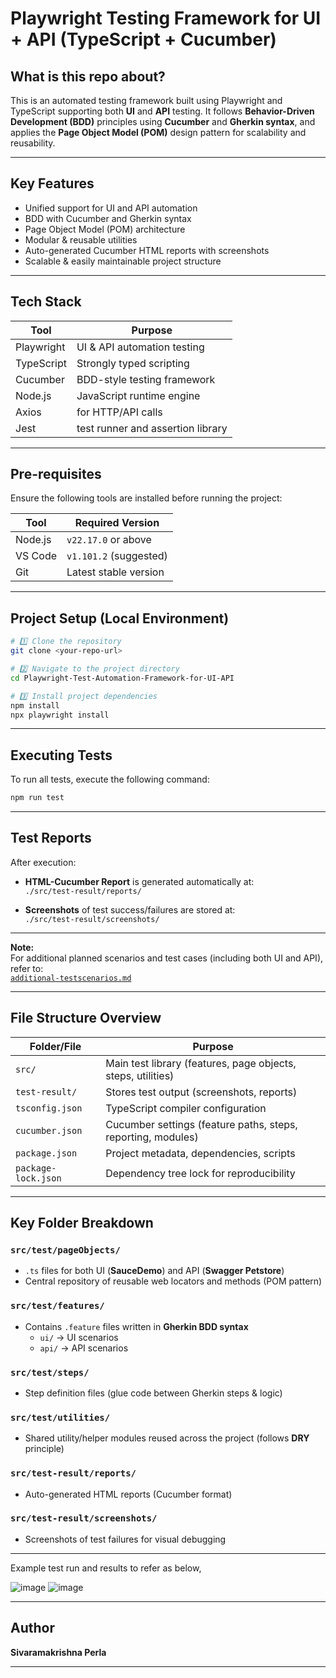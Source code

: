 #  Playwright Testing Framework for UI + API (TypeScript + Cucumber)

## What is this repo about?

This is an automated testing framework built using Playwright and TypeScript supporting both **UI** and **API** testing. It follows **Behavior-Driven Development (BDD)** principles using **Cucumber** and **Gherkin syntax**, and applies the **Page Object Model (POM)** design pattern for scalability and reusability.

---

##  Key Features

-  Unified support for UI and API automation
-  BDD with Cucumber and Gherkin syntax  
-  Page Object Model (POM) architecture  
-  Modular & reusable utilities  
-  Auto-generated Cucumber HTML reports with screenshots  
-  Scalable & easily maintainable project structure  

---

## Tech Stack

| Tool        | Purpose                          |
|-------------|----------------------------------|
| Playwright  | UI & API automation testing      |
| TypeScript  | Strongly typed scripting         |
| Cucumber    | BDD-style testing framework      |
| Node.js     | JavaScript runtime engine        |
| Axios       | for HTTP/API calls               |
| Jest        | test runner and assertion library|

---

## Pre-requisites

Ensure the following tools are installed before running the project:

| Tool       | Required Version     |
|------------|----------------------|
| Node.js    | `v22.17.0` or above  |
| VS Code    | `v1.101.2` (suggested) |
| Git        | Latest stable version |

---

##  Project Setup (Local Environment)

```bash
# 1️⃣ Clone the repository
git clone <your-repo-url>

# 2️⃣ Navigate to the project directory
cd Playwright-Test-Automation-Framework-for-UI-API

# 3️⃣ Install project dependencies
npm install
npx playwright install
```

---

## Executing Tests

To run all tests, execute the following command:

```bash
npm run test
```

---

## Test Reports

After execution:

-  **HTML-Cucumber Report** is generated automatically at:  
  `./src/test-result/reports/`

-  **Screenshots** of test success/failures are stored at:  
  `./src/test-result/screenshots/`

---

 **Note:**  
For additional planned scenarios and test cases (including both UI and API), refer to:  
[`additional-testscenarios.md`](./additional-testscenarios.md)

---

##  File Structure Overview

| Folder/File             | Purpose                                                                |
|-------------------------|------------------------------------------------------------------------|
| `src/`                  | Main test library (features, page objects, steps, utilities)           |
| `test-result/`          | Stores test output (screenshots, reports)                              |
| `tsconfig.json`         | TypeScript compiler configuration                                      |
| `cucumber.json`         | Cucumber settings (feature paths, steps, reporting, modules)           |
| `package.json`          | Project metadata, dependencies, scripts                                |
| `package-lock.json`     | Dependency tree lock for reproducibility                               |

---

## Key Folder Breakdown

###  `src/test/pageObjects/`
- `.ts` files for both UI (**SauceDemo**) and API (**Swagger Petstore**)
- Central repository of reusable web locators and methods (POM pattern)

###  `src/test/features/`
- Contains `.feature` files written in **Gherkin BDD syntax**
  - `ui/` → UI scenarios
  - `api/` → API scenarios

###  `src/test/steps/`
- Step definition files (glue code between Gherkin steps & logic)

###  `src/test/utilities/`
- Shared utility/helper modules reused across the project (follows **DRY** principle)

###  `src/test-result/reports/`
- Auto-generated HTML reports (Cucumber format)

###  `src/test-result/screenshots/`
- Screenshots of test failures for visual debugging

---
Example test run and results to refer as below,

![image](https://github.com/user-attachments/assets/7b5b41d5-2deb-4a93-a039-67f896925a97)
![image](https://github.com/user-attachments/assets/1815def9-291e-43a0-8ffe-94da80acedc8)




---

##  Author

**Sivaramakrishna Perla**

---

